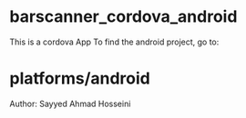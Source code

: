 # barscanner_cordova_android
This is a cordova App 
To find the android project, go to: 
# platforms/android

Author:
Sayyed Ahmad Hosseini
